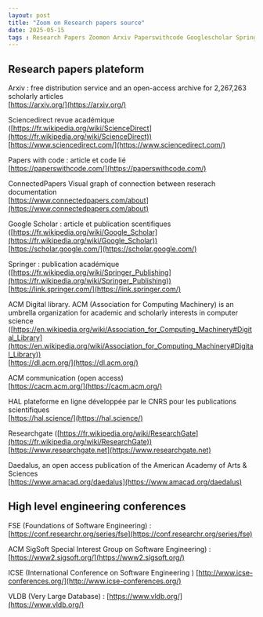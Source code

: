 ```yaml
---
layout: post
title: "Zoom on Research papers source"
date: 2025-05-15
tags : Research Papers Zoomon Arxiv Paperswithcode Googlescholar Springer Acm Hal Researchgate Daedalus Vldb Conferences
---
```


## Research papers plateform

Arxiv :  free distribution service and an open-access archive for 2,267,263 scholarly articles     
[https://arxiv.org/](https://arxiv.org/)    

Sciencedirect revue académique ([https://fr.wikipedia.org/wiki/ScienceDirect](https://fr.wikipedia.org/wiki/ScienceDirect))    
[https://www.sciencedirect.com/](https://www.sciencedirect.com/)     

Papers with code : article et code lié      
[https://paperswithcode.com/](https://paperswithcode.com/)        

ConnectedPapers Visual graph of connection between reserach documentation      
[https://www.connectedpapers.com/about](https://www.connectedpapers.com/about)      

Google Scholar : article et publication scentifiques ([https://fr.wikipedia.org/wiki/Google_Scholar](https://fr.wikipedia.org/wiki/Google_Scholar))      
[https://scholar.google.com/](https://scholar.google.com/)        

Springer : publication académique ([https://fr.wikipedia.org/wiki/Springer_Publishing](https://fr.wikipedia.org/wiki/Springer_Publishing))       
[https://link.springer.com/](https://link.springer.com/)      

ACM Digital library.  ACM (Association for Computing Machinery) is an umbrella organization for academic and scholarly interests in computer science ([https://en.wikipedia.org/wiki/Association_for_Computing_Machinery#Digital_Library](https://en.wikipedia.org/wiki/Association_for_Computing_Machinery#Digital_Library))       
[https://dl.acm.org/](https://dl.acm.org/)      

ACM communication (open access)      
[https://cacm.acm.org/](https://cacm.acm.org/)          

HAL plateforme en ligne développée par le CNRS pour les publications scientifiques        
[https://hal.science/](https://hal.science/)       

Researchgate ([https://fr.wikipedia.org/wiki/ResearchGate](https://fr.wikipedia.org/wiki/ResearchGate))       
[https://www.researchgate.net](https://www.researchgate.net)       

Daedalus, an open access publication of the American Academy of Arts & Sciences        
[https://www.amacad.org/daedalus](https://www.amacad.org/daedalus)      

## High level engineering conferences      

FSE (Foundations of Software Engineering) : [https://conf.researchr.org/series/fse](https://conf.researchr.org/series/fse)      

ACM SigSoft Special Interest Group on Software Engineering) : [https://www2.sigsoft.org/](https://www2.sigsoft.org/)        

ICSE (International Conference on Software Engineering ) [http://www.icse-conferences.org/](http://www.icse-conferences.org/)      

VLDB (Very Large Database) : [https://www.vldb.org/](https://www.vldb.org/)       
